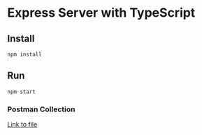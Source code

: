 # Express Server with TypeScript

## Install
```
npm install
```
## Run
```
npm start
```

### Postman Collection
[Link to file](https://github.com/mahkassem/Express-TypeScript/blob/main/Express%20TS.postman_collection.json)
